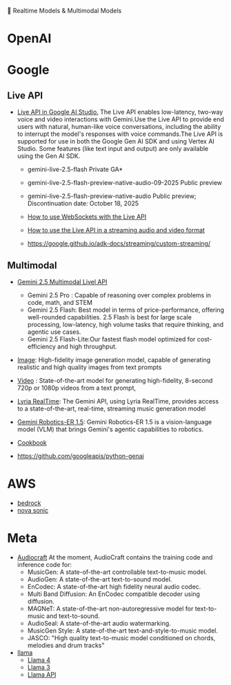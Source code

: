 🧠 Realtime Models & Multimodal Models

# OpenAI

# Google
## Live API
- [Live API in Google AI Studio.](https://aistudio.google.com/live) The Live API enables low-latency, two-way voice and video interactions with Gemini.Use the Live API to provide end users with natural, human-like voice conversations, including the ability to interrupt the model's responses with voice commands.The Live API is supported for use in both the Google Gen AI SDK and using Vertex AI Studio. Some features (like text input and output) are only available using the Gen AI SDK.
    - gemini-live-2.5-flash	Private GA*
    - gemini-live-2.5-flash-preview-native-audio-09-2025	Public preview
    - gemini-live-2.5-flash-preview-native-audio	Public preview; Discontinuation date: October 18, 2025

    - [How to use WebSockets with the Live API](https://colab.research.google.com/github/GoogleCloudPlatform/generative-ai/blob/main/gemini/multimodal-live-api/intro_multimodal_live_api.ipynb)
    - [How to use the Live API in a streaming audio and video format](https://colab.research.google.com/github/GoogleCloudPlatform/generative-ai/blob/main/gemini/multimodal-live-api/intro_multimodal_live_api_genai_sdk.ipynb)
    - https://google.github.io/adk-docs/streaming/custom-streaming/
 
## Multimodal 
- [Gemini 2.5 Multimodal Livel API](https://ai.google.dev/gemini-api/docs/models)
  - Gemini 2.5 Pro : Capable of reasoning over complex problems in code, math, and STEM
  - Gemini 2.5 Flash: Best model in terms of price-performance, offering well-rounded capabilities. 2.5 Flash is best for large scale processing, low-latency, high volume tasks that require thinking, and agentic use cases.
  - Gemini 2.5 Flash-Lite:Our fastest flash model optimized for cost-efficiency and high throughput.
- [Image](https://ai.google.dev/gemini-api/docs/imagen): High-fidelity image generation model, capable of generating realistic and high quality images from text prompts
- [Video](https://ai.google.dev/gemini-api/docs/video?example=dialogue) : State-of-the-art model for generating high-fidelity, 8-second 720p or 1080p videos from a text prompt,
- [Lyria RealTime](https://ai.google.dev/gemini-api/docs/music-generation): The Gemini API, using Lyria RealTime, provides access to a state-of-the-art, real-time, streaming music generation model
- [Gemini Robotics-ER 1.5](https://ai.google.dev/gemini-api/docs/robotics-overview): Gemini Robotics-ER 1.5 is a vision-language model (VLM) that brings Gemini's agentic capabilities to robotics.

- [Cookbook](https://github.com/google-gemini/cookbook)
- https://github.com/googleapis/python-genai
# AWS 
- [bedrock](https://aws.amazon.com/es/bedrock/)
- [nova sonic](https://aws.amazon.com/es/ai/generative-ai/nova/speech/)

# Meta
- [Audiocraft](https://github.com/facebookresearch/audiocraft) At the moment, AudioCraft contains the training code and inference code for:
    - MusicGen: A state-of-the-art controllable text-to-music model.
    - AudioGen: A state-of-the-art text-to-sound model.
    - EnCodec: A state-of-the-art high fidelity neural audio codec.
    - Multi Band Diffusion: An EnCodec compatible decoder using diffusion.
    - MAGNeT: A state-of-the-art non-autoregressive model for text-to-music and text-to-sound.
    - AudioSeal: A state-of-the-art audio watermarking.
    - MusicGen Style: A state-of-the-art text-and-style-to-music model.
    - JASCO: "High quality text-to-music model conditioned on chords, melodies and drum tracks"
- [llama](https://ai.meta.com/)
    - [Llama 4](https://www.llama.com/models/llama-4/)
    - [Llama 3](https://www.llama.com/models/llama-3/)
    - [Llama API](https://www.llama.com/products/llama-api/)
